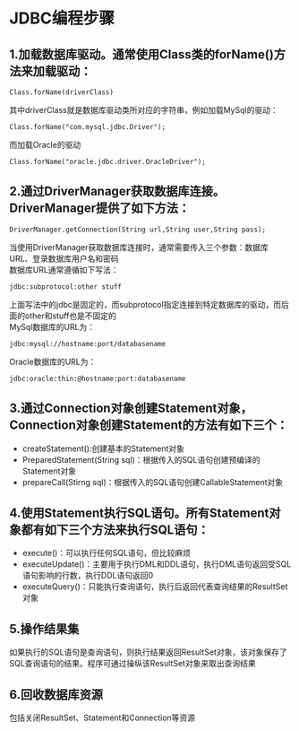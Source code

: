 # JDBC编程步骤
## 1.加载数据库驱动。通常使用Class类的forName()方法来加载驱动：
```
Class.forName(driverClass)
```
其中driverClass就是数据库驱动类所对应的字符串，例如加载MySql的驱动：
```
Class.forName("com.mysql.jdbc.Driver");
```
而加载Oracle的驱动
```
Class.forName("oracle.jdbc.driver.OracleDriver");
```
## 2.通过DriverManager获取数据库连接。DriverManager提供了如下方法：
```
DriverManager.getConnection(String url,String user,String pass);
```
当使用DriverManager获取数据库连接时，通常需要传入三个参数：数据库URL、登录数据库用户名和密码  
数据库URL通常遵循如下写法：
```
jdbc:subprotocol:other stuff
```
上面写法中的jdbc是固定的，而subprotocol指定连接到特定数据库的驱动，而后面的other和stuff也是不固定的  
MySql数据库的URL为：
```
jdbc:mysql://hostname:port/databasename
```
Oracle数据库的URL为：
```
jdbc:oracle:thin:@hostname:port:databasename
```
## 3.通过Connection对象创建Statement对象，Connection对象创建Statement的方法有如下三个：
- createStatement():创建基本的Statement对象
- PreparedStatement(String sql)：根据传入的SQL语句创建预编译的Statement对象
- prepareCall(Stirng sql)：根据传入的SQL语句创建CallableStatement对象
  
## 4.使用Statement执行SQL语句。所有Statement对象都有如下三个方法来执行SQL语句：
- execute()：可以执行任何SQL语句，但比较麻烦
- executeUpdate()：主要用于执行DML和DDL语句，执行DML语句返回受SQL语句影响的行数，执行DDL语句返回0
- executeQuery()：只能执行查询语句，执行后返回代表查询结果的ResultSet对象
  
## 5.操作结果集
如果执行的SQL语句是查询语句，则执行结果返回ResultSet对象，该对象保存了SQL查询语句的结果。程序可通过操纵该ResultSet对象来取出查询结果  
  
## 6.回收数据库资源
包括关闭ResultSet、Statement和Connection等资源
